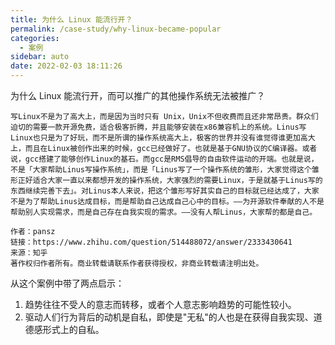 ```yaml
---
title: 为什么 Linux 能流行开？
permalink: /case-study/why-linux-became-popular
categories: 
  - 案例
sidebar: auto
date: 2022-02-03 18:11:26
---
```


为什么 Linux 能流行开，而可以推广的其他操作系统无法被推广？

```text
写Linux不是为了高大上，而是因为当时只有 Unix，Unix不但收费而且还非常昂贵。群众们迫切的需要一款开源免费，适合极客折腾，并且能够安装在x86兼容机上的系统。Linus写Linux也只是为了好玩，而不是所谓的操作系统高大上，极客的世界并没有谁觉得谁更加高大上，而且在Linux被创作出来的时候，gcc已经做好了。也就是基于GNU协议的C编译器。或者说，gcc搭建了能够创作Linux的基石。而gcc是RMS倡导的自由软件运动的开端。也就是说，不是「大家帮助Linus写操作系统」，而是「Linus写了一个操作系统的雏形，大家觉得这个雏形正好适合大家一直以来都想开发的操作系统，大家强烈的需要Linux，于是就基于Linus写的东西继续完善下去」。对Linus本人来说，把这个雏形写好其实自己的目标就已经达成了，大家不是为了帮助Linus达成目标，而是帮助自己达成自己心中的目标。——为开源软件奉献的人不是帮助别人实现需求，而是自己存在自我实现的需求。——没有人帮Linus，大家帮的都是自己。

作者：pansz
链接：https://www.zhihu.com/question/514488072/answer/2333430641
来源：知乎
著作权归作者所有。商业转载请联系作者获得授权，非商业转载请注明出处。
```

从这个案例中带了两点启示：
1. 趋势往往不受人的意志而转移，或者个人意志影响趋势的可能性较小。
2. 驱动人们行为背后的动机是自私，即使是"无私"的人也是在获得自我实现、道德感形式上的自私。

